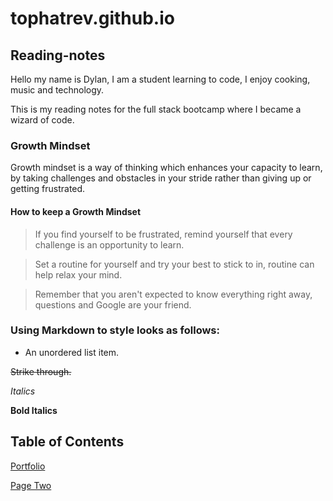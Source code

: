 # tophatrev.github.io

## Reading-notes

Hello my name is Dylan, I am a student learning to code, I enjoy cooking, music and technology.

This is my reading notes for the full stack bootcamp where I became a wizard of code.

### Growth Mindset

Growth mindset is a way of thinking which enhances your capacity to learn, by taking challenges and obstacles in your stride rather than giving up or getting frustrated.

#### How to keep a Growth Mindset

> If you find yourself to be frustrated, remind yourself that every challenge is an opportunity to learn.

> Set a routine for yourself and try your best to stick to in, routine can help relax your mind.

> Remember that you aren't expected to know everything right away, questions and Google are your friend.

### Using Markdown to style looks as follows:

* An unordered list item.

~~Strike through.~~

*Italics*

**Bold Italics**

## Table of Contents

[Portfolio](https://github.com/TopHatRev)

[Page Two](https://github.com/TopHatRev/tophatrev.github.io/blob/main/code-102/class-01.md)
